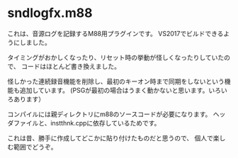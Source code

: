 # sndlogfx.m88

これは、音源ログを記録するM88用プラグインです。
VS2017でビルドできるようにしました。

タイミングがおかしくなったり、リセット時の挙動が怪しくなったりしていたので、
コードはほとんど書き換えました。

怪しかった連続録音機能を削除し、最初のキーオン時まで同期をしないという機能も追加しています。
(PSGが最初の場合はうまく動かないと思います。いろいろあります）

コンパイルには親ディレクトリにm88のソースコードが必要になります。
ヘッダファイルと、instthnk.cppに依存しているためです。

これは昔、勝手に作成してどこかに貼り付けたものだと思うので、
個人で楽しむ範囲でどうぞ。
